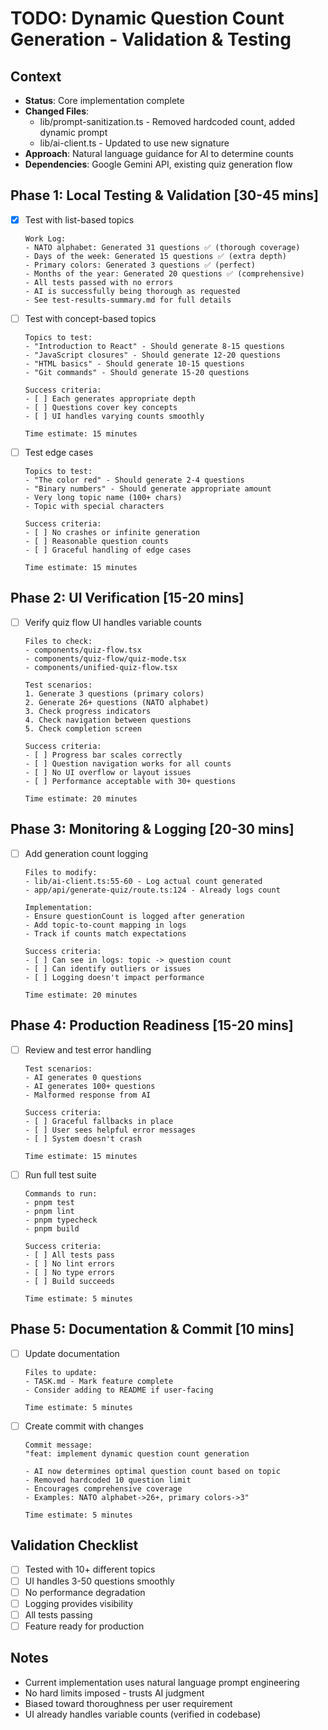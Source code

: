 # TODO: Dynamic Question Count Generation - Validation & Testing

## Context
- **Status**: Core implementation complete
- **Changed Files**:
  - lib/prompt-sanitization.ts - Removed hardcoded count, added dynamic prompt
  - lib/ai-client.ts - Updated to use new signature
- **Approach**: Natural language guidance for AI to determine counts
- **Dependencies**: Google Gemini API, existing quiz generation flow

## Phase 1: Local Testing & Validation [30-45 mins]

- [x] Test with list-based topics
  ```
  Work Log:
  - NATO alphabet: Generated 31 questions ✅ (thorough coverage)
  - Days of the week: Generated 15 questions ✅ (extra depth)
  - Primary colors: Generated 3 questions ✅ (perfect)
  - Months of the year: Generated 20 questions ✅ (comprehensive)
  - All tests passed with no errors
  - AI is successfully being thorough as requested
  - See test-results-summary.md for full details
  ```

- [ ] Test with concept-based topics
  ```
  Topics to test:
  - "Introduction to React" - Should generate 8-15 questions
  - "JavaScript closures" - Should generate 12-20 questions
  - "HTML basics" - Should generate 10-15 questions
  - "Git commands" - Should generate 15-20 questions

  Success criteria:
  - [ ] Each generates appropriate depth
  - [ ] Questions cover key concepts
  - [ ] UI handles varying counts smoothly

  Time estimate: 15 minutes
  ```

- [ ] Test edge cases
  ```
  Topics to test:
  - "The color red" - Should generate 2-4 questions
  - "Binary numbers" - Should generate appropriate amount
  - Very long topic name (100+ chars)
  - Topic with special characters

  Success criteria:
  - [ ] No crashes or infinite generation
  - [ ] Reasonable question counts
  - [ ] Graceful handling of edge cases

  Time estimate: 15 minutes
  ```

## Phase 2: UI Verification [15-20 mins]

- [ ] Verify quiz flow UI handles variable counts
  ```
  Files to check:
  - components/quiz-flow.tsx
  - components/quiz-flow/quiz-mode.tsx
  - components/unified-quiz-flow.tsx

  Test scenarios:
  1. Generate 3 questions (primary colors)
  2. Generate 26+ questions (NATO alphabet)
  3. Check progress indicators
  4. Check navigation between questions
  5. Check completion screen

  Success criteria:
  - [ ] Progress bar scales correctly
  - [ ] Question navigation works for all counts
  - [ ] No UI overflow or layout issues
  - [ ] Performance acceptable with 30+ questions

  Time estimate: 20 minutes
  ```

## Phase 3: Monitoring & Logging [20-30 mins]

- [ ] Add generation count logging
  ```
  Files to modify:
  - lib/ai-client.ts:55-60 - Log actual count generated
  - app/api/generate-quiz/route.ts:124 - Already logs count

  Implementation:
  - Ensure questionCount is logged after generation
  - Add topic-to-count mapping in logs
  - Track if counts match expectations

  Success criteria:
  - [ ] Can see in logs: topic -> question count
  - [ ] Can identify outliers or issues
  - [ ] Logging doesn't impact performance

  Time estimate: 20 minutes
  ```

## Phase 4: Production Readiness [15-20 mins]

- [ ] Review and test error handling
  ```
  Test scenarios:
  - AI generates 0 questions
  - AI generates 100+ questions
  - Malformed response from AI

  Success criteria:
  - [ ] Graceful fallbacks in place
  - [ ] User sees helpful error messages
  - [ ] System doesn't crash

  Time estimate: 15 minutes
  ```

- [ ] Run full test suite
  ```
  Commands to run:
  - pnpm test
  - pnpm lint
  - pnpm typecheck
  - pnpm build

  Success criteria:
  - [ ] All tests pass
  - [ ] No lint errors
  - [ ] No type errors
  - [ ] Build succeeds

  Time estimate: 5 minutes
  ```

## Phase 5: Documentation & Commit [10 mins]

- [ ] Update documentation
  ```
  Files to update:
  - TASK.md - Mark feature complete
  - Consider adding to README if user-facing

  Time estimate: 5 minutes
  ```

- [ ] Create commit with changes
  ```
  Commit message:
  "feat: implement dynamic question count generation

  - AI now determines optimal question count based on topic
  - Removed hardcoded 10 question limit
  - Encourages comprehensive coverage
  - Examples: NATO alphabet->26+, primary colors->3"

  Time estimate: 5 minutes
  ```

## Validation Checklist
- [ ] Tested with 10+ different topics
- [ ] UI handles 3-50 questions smoothly
- [ ] No performance degradation
- [ ] Logging provides visibility
- [ ] All tests passing
- [ ] Feature ready for production

## Notes
- Current implementation uses natural language prompt engineering
- No hard limits imposed - trusts AI judgment
- Biased toward thoroughness per user requirement
- UI already handles variable counts (verified in codebase)